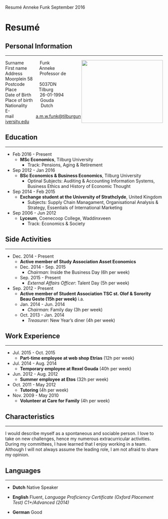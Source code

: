  Resumé
 Anneke Funk
 September 2016

Resumé
=======

## Personal Information
----------

Surname &nbsp;&nbsp;&nbsp;&nbsp;&nbsp;&nbsp;&nbsp;&nbsp;&nbsp;&nbsp;&nbsp;&nbsp;Funk &nbsp;&nbsp;&nbsp;&nbsp;&nbsp;&nbsp;&nbsp;&nbsp;&nbsp;&nbsp;&nbsp;&nbsp;&nbsp;&nbsp;&nbsp;&nbsp;&nbsp;&nbsp;&nbsp;&nbsp;&nbsp;&nbsp;&nbsp; <img style="float: right;" src="https://scontent-amt2-1.xx.fbcdn.net/v/l/t1.0-9/12798840_835939176516169_7856291541095999586_n.jpg?oh=71bd4beadee3dce292463f7bb27dd88d&oe=587E5A40" width="260" height="200" />  
First name&nbsp;&nbsp;&nbsp;&nbsp;&nbsp;&nbsp; &nbsp;&nbsp; Anneke  
Address&nbsp;&nbsp;&nbsp;&nbsp;&nbsp;&nbsp;&nbsp;&nbsp;&nbsp;&nbsp;&nbsp;&nbsp;&nbsp;  Professor de Moorplein 58  
Postcode&nbsp;&nbsp;&nbsp;&nbsp;&nbsp;&nbsp;&nbsp;&nbsp;&nbsp;&nbsp;&nbsp;&nbsp;5037DN  
Place&nbsp;&nbsp;&nbsp;&nbsp;&nbsp;&nbsp;&nbsp;&nbsp;&nbsp;&nbsp;&nbsp;&nbsp;&nbsp;&nbsp;&nbsp;&nbsp;&nbsp;&nbsp;Tilburg  
Date of Birth&nbsp;&nbsp;&nbsp;&nbsp;&nbsp;&nbsp;&nbsp;26-01-1994  
Place of birth&nbsp;&nbsp;&nbsp;&nbsp;&nbsp;&nbsp;Gouda  
Nationality&nbsp;&nbsp;&nbsp;&nbsp;&nbsp;&nbsp;&nbsp;&nbsp;&nbsp;&nbsp; Dutch  
E-mail&nbsp;&nbsp;&nbsp;&nbsp;&nbsp;&nbsp;&nbsp;&nbsp;&nbsp;&nbsp;&nbsp;&nbsp;&nbsp;&nbsp;&nbsp;&nbsp;&nbsp;&nbsp;a.m.w.funk@tilburguniversity.edu

## Education
----------

* Feb 2016 - Present  
	* **MSc Economics**, Tilburg University
		- Track: Pensions, Aging & Retirement
* Sep 2012 - Jan 2016
	* **BSc Economics & Business Economics**, Tilburg University
		* Optinal Subjects: Auditing & Accounting Information Systems, Business Ethics and History of Economic Thought
* Sep 2014 - Feb 2015
	* **Exchange student at the University of Strathclyde**, United Kingdom
		* Subjects: Supply Chain Managament, Organisational Analysis & Strategy, Essentials of International Marketing
* Sep 2006 - Jun 2012
	* **Lyceum**, Coenecoop College, Waddinxveen
		* Track: Economics & Society

## Side Activities
-------------

* Dec. 2014 - Present
	* **Active member of Study Association Asset Economics**
	* Dec. 2014 - Sep. 2015
		* *Chairman*: Inside the Business Day (6h per week)
	*	Sep. 2015 - Present
		*	*External Affairs Officer*: Talent Day (5h per week)
* Sep. 2012 - Present
	* **Active member of Student Association TSC st. Olof & Sorority Beau Geste (15h per week)** i.a.
	*  Jan. 2014 - Jun. 2014
		*  *Chairman*: Family day (3h per week)
	* Oct. 2013 - Jan. 2014
		* *Treasurer*: New Year’s diner (4h per week)

## Work Experience
--------

* Jul. 2015 - Oct. 2015
	* **Part-time employee at web shop Etrias** (12h per week)
* Jul. 2014 - Aug. 2014
	* **Temporary employee at Rexel Gouda** (40h per week)
* Jun. 2012 - Aug. 2012
	* **Summer employee at Etos** (32h per week)
* Oct. 2011 - May 2012
	* **Tutoring** (4h per week)
* Nov. 2009 -  May 2010
	* **Volunteer at Care for Family** (4h per week)

## Characteristics
---------
I would describe myself as a spontaneous and sociable person. I love to take on new challenges, hence my numerous extracurricular activities. During my committees, I have learned that I enjoy working in a team. Although I will not always assume the leading role, I am not afraid to share my opinion.

## Languages
-------

* **Dutch** Native Speaker

* **English** Fluent, *Language Proficiency Certificate (Oxford Placement Test) C1+/Advanced (2014)*

* **German** Good
